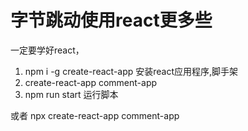# 字节跳动使用react更多些

一定要学好react，

 1. npm i -g create-react-app  安装react应用程序,脚手架
 2. create-react-app comment-app
 3. npm run start  运行脚本

 或者 npx create-react-app comment-app  

 